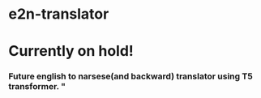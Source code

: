 # e2n-translator
# Currently on hold!
### Future english to narsese(and backward) translator using T5 transformer. "
